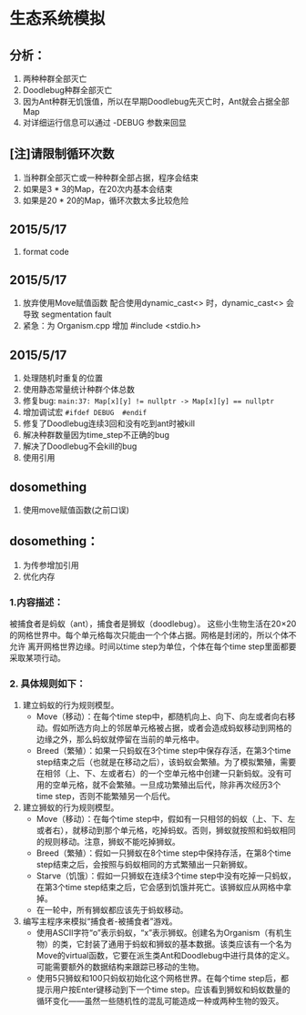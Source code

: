 <!--
 * @Description: 
 * @LastEditors: liukai
 * @Date: 2020-05-16 17:18:18
 * @LastEditTime: 2020-05-17 11:44:18
 * @FilePath: /实验报告6/README.md
--> 

# 生态系统模拟

## 分析：
1. 两种种群全部灭亡
2. Doodlebug种群全部灭亡
3. 因为Ant种群无饥饿值，所以在早期Doodlebug先灭亡时，Ant就会占据全部Map
4. 对详细运行信息可以通过 -DEBUG 参数来回显

## [注]请限制循环次数
1. 当种群全部灭亡或一种种群全部占据，程序会结束
2. 如果是3 * 3的Map，在20次内基本会结束
3. 如果是20 * 20的Map，循环次数太多比较危险

## 2015/5/17
1. format code

## 2015/5/17
1. 放弃使用Move赋值函数  配合使用dynamic_cast<> 时，dynamic_cast<> 会导致 segmentation fault
2. 紧急：为 Organism.cpp 增加 #include <stdio.h>

## 2015/5/17 
1. 处理随机时重复的位置
2. 使用静态常量统计种群个体总数
3. 修复bug: `main:37: Map[x][y] != nullptr -> Map[x][y] == nullptr`
4. 增加调试宏 `#ifdef DEBUG  #endif`
5. 修复了Doodlebug连续3回和没有吃到ant时被kill
6. 解决种群数量因为time_step不正确的bug
7. 解决了Doodlebug不会kill的bug
8. 使用引用
## dosomething
1. 使用move赋值函数(之前口误)

## dosomething：
1. 为传参增加引用
2. 优化内存
### 1.内容描述：
被捕食者是蚂蚁（ant），捕食者是狮蚁（doodlebug）。
这些小生物生活在20×20的网格世界中。每个单元格每次只能由一个个体占据。网格是封闭的，所以个体不允许
离开网格世界边缘。时间以time step为单位，个体在每个time step里面都要采取某项行动。
### 2. 具体规则如下：
1. 建立蚂蚁的行为规则模型。
    - Move（移动）：在每个time step中，都随机向上、向下、向左或者向右移动。假如所选方向上的邻居单元格被占据，或者会造成蚂蚁移动到网格的边缘之外，那么蚂蚁就停留在当前的单元格中。
    - Breed（繁殖）：如果一只蚂蚁在3个time step中保存存活，在第3个time step结束之后（也就是在移动之后），该蚂蚁会繁殖。为了模拟繁殖，需要在相邻（上、下、左或者右）的一个空单元格中创建一只新蚂蚁。没有可用的空单元格，就不会繁殖。一旦成功繁殖出后代，除非再次经历3个time step，否则不能繁殖另一个后代。
2. 建立狮蚁的行为规则模型。
    - Move（移动）：在每个time step中，假如有一只相邻的蚂蚁（上、下、左或者右），就移动到那个单元格，吃掉蚂蚁。否则，狮蚁就按照和蚂蚁相同的规则移动。注意，狮蚁不能吃掉狮蚁。
    - Breed（繁殖）：假如一只狮蚁在8个time step中保持存活，在第8个time step结束之后，会按照与蚂蚁相同的方式繁殖出一只新狮蚁。
    - Starve（饥饿）：假如一只狮蚁在连续3个time step中没有吃掉一只蚂蚁，在第3个time step结束之后，它会感到饥饿并死亡。该狮蚁应从网格中拿掉。
    - 在一轮中，所有狮蚁都应该先于蚂蚁移动。
3. 编写主程序来模拟“捕食者-被捕食者”游戏。
    - 使用ASCII字符“o”表示蚂蚁，“x”表示狮蚁。创建名为Organism（有机生物）的类，它封装了通用于蚂蚁和狮蚁的基本数据。该类应该有一个名为Move的virtual函数，它要在派生类Ant和Doodlebug中进行具体的定义。可能需要额外的数据结构来跟踪已移动的生物。
    - 使用5只狮蚁和100只蚂蚁初始化这个网格世界。在每个time step后，都提示用户按Enter键移动到下一个time step。应该看到狮蚁和蚂蚁数量的循环变化——虽然一些随机性的混乱可能造成一种或两种生物的毁灭。